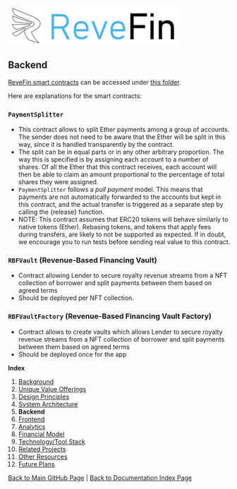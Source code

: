 ![Logo](./img/logo.png) 

## Backend 

[ReveFin smart contracts](https://github.com/revefin/moneyhack-dapp/tree/feature/Vault-and-vaultFactory-smart-contract/packages/hardhat/contracts) can be accessed under [this folder](https://github.com/revefin/moneyhack-dapp/tree/feature/Vault-and-vaultFactory-smart-contract/packages/hardhat/contracts).

Here are explanations for the smart contracts:

### `PaymentSplitter`
- This contract allows to split Ether payments among a group of accounts. The sender does not need to be aware that the Ether will be split in this way, since it is handled transparently by the contract.
- The split can be in equal parts or in any other arbitrary proportion. The way this is specified is by assigning each account to a number of shares. Of all the Ether that this contract receives, each account will then be able to claim an amount proportional to the percentage of total shares they were assigned.
- `PaymentSplitter` follows a _pull payment_ model. This means that payments are not automatically forwarded to the accounts but kept in this contract, and the actual transfer is triggered as a separate step by calling the {release} function.
- NOTE: This contract assumes that ERC20 tokens will behave similarly to native tokens (Ether). Rebasing tokens, and tokens that apply fees during transfers, are likely to not be supported as expected. If in doubt, we encourage you to run tests before sending real value to this contract.

### `RBFVault` (Revenue-Based Financing Vault)
- Contract allowing Lender to secure royalty revenue streams from a NFT collection of borrower and split payments between them based on agreed terms
- Should be deployed per NFT collection.

### `RBFVaultFactory`  (Revenue-Based Financing Vault Factory)
- Contract allows to create vaults which allows Lender to secure royalty revenue streams from a NFT collection of borrower and split payments between them based on agreed terms
- Should be deployed once for the app

    
**Index**

1. [Background](Background.md)
2. [Unique Value Offerings](UniqueValueOfferings.md)
3. [Design Principles](DesignPrinciples.md)
4. [System Architecture](SystemArchitecture.md)
5. **Backend**
6. [Frontend](Frontend.md)
7. [Analytics](Analytics.md)
8. [Financial Model](FinancialModel.md)
9. [Technology/Tool Stack](TechnologyStack.md)
10. [Related Projects](RelatedProjects.md)
11. [Other Resources](OtherResources.md)
12. [Future Plans](FuturePlans.md)

<hline></hline>

[Back to Main GitHub Page](../README.md) | [Back to Documentation Index Page](Documentation.md)
